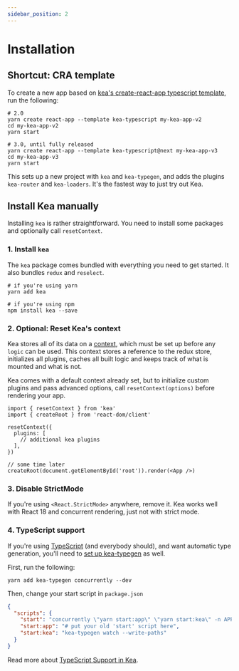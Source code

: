 ```yaml
---
sidebar_position: 2
---
```


# Installation

## Shortcut: CRA template

To create a new app based on [kea's create-react-app typescript template](https://github.com/keajs/cra-template-kea-typescript),
run the following:

```shell
# 2.0
yarn create react-app --template kea-typescript my-kea-app-v2
cd my-kea-app-v2
yarn start

# 3.0, until fully released
yarn create react-app --template kea-typescript@next my-kea-app-v3
cd my-kea-app-v3
yarn start
```

This sets up a new project with `kea` and `kea-typegen`, and adds
the plugins `kea-router` and `kea-loaders`. It's the fastest way to just try out Kea.

## Install Kea manually

Installing `kea` is rather straightforward. You need to install some packages and optionally call `resetContext`.

### 1. Install `kea`

The `kea` package comes bundled with everything you need to get started. It also bundles `redux` and `reselect`.

```shell
# if you're using yarn
yarn add kea

# if you're using npm
npm install kea --save
```

### 2. Optional: Reset Kea's context

Kea stores all of its data on a [context](/docs/intro/context), which must be set up before any `logic` can be used. This
context stores a reference to the redux store, initializes all plugins, caches all built logic and keeps
track of what is mounted and what is not.

Kea comes with a default context already set, but to initialize custom plugins and pass advanced options, call 
`resetContext(options)` before rendering your app.

```tsx
import { resetContext } from 'kea'
import { createRoot } from 'react-dom/client'

resetContext({
  plugins: [
    // additional kea plugins
  ],
})

// some time later
createRoot(document.getElementById('root')).render(<App />)
```

### 3. Disable StrictMode

If you're using `<React.StrictMode>` anywhere, remove it. Kea works well with React 18 and concurrent rendering, just not with strict mode.

### 4. TypeScript support

If you're using [TypeScript](/docs/intro/typescript) (and everybody should), and want automatic type generation,
you'll need to [set up kea-typegen](/docs/intro/typescript#option-2-kea-typegen) as well.

First, run the following:

```shell
yarn add kea-typegen concurrently --dev
```

Then, change your start script in `package.json`

```json
{
  "scripts": {
    "start": "concurrently \"yarn start:app\" \"yarn start:kea\" -n APP,KEA -c blue,green",
    "start:app": "# put your old 'start' script here",
    "start:kea": "kea-typegen watch --write-paths"
  }
}
```

Read more about [TypeScript Support in Kea](/docs/intro/typescript).
